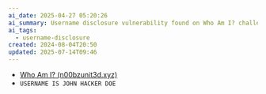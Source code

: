 ```yaml
---
ai_date: 2025-04-27 05:20:26
ai_summary: Username disclosure vulnerability found on Who Am I? challenge
ai_tags:
  - username-disclosure
created: 2024-08-04T20:50
updated: 2025-07-14T09:46
---
```


- [Who Am I? (n00bzunit3d.xyz)](https://n00bzunit3d.xyz/blog/who-am-i/)
- `USERNAME IS JOHN HACKER DOE`